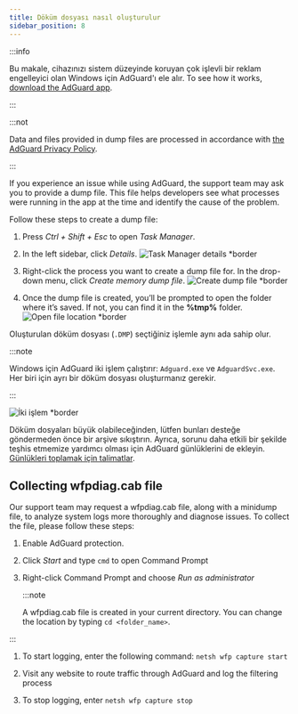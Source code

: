 ```yaml
---
title: Döküm dosyası nasıl oluşturulur
sidebar_position: 8
---
```


:::info

Bu makale, cihazınızı sistem düzeyinde koruyan çok işlevli bir reklam engelleyici olan Windows için AdGuard'ı ele alır. To see how it works, [download the AdGuard app](https://agrd.io/download-kb-adblock).

:::

:::not

Data and files provided in dump files are processed in accordance with [the AdGuard Privacy Policy](https://adguard.com/en/privacy.html).

:::

If you experience an issue while using AdGuard, the support team may ask you to provide a dump file. This file helps developers see what processes were running in the app at the time and identify the cause of the problem.

Follow these steps to create a dump file:

1. Press *Ctrl + Shift + Esc* to open *Task Manager*.

1. In the left sidebar, click *Details*. ![Task Manager details *border](https://cdn.adtidy.org/content/kb/ad_blocker/windows/dump_file/new/task_manager_en.png)
1. Right-click the process you want to create a dump file for. In the drop-down menu, click *Create memory dump file*. ![Create dump file *border](https://cdn.adtidy.org/content/kb/ad_blocker/windows/dump_file/new/create_dump_en.png)
1. Once the dump file is created, you’ll be prompted to open the folder where it’s saved. If not, you can find it in the **%tmp%** folder. ![Open file location *border](https://cdn.adtidy.org/content/kb/ad_blocker/windows/dump_file/new/open_file_location_en.png)

Oluşturulan döküm dosyası (`.DMP`) seçtiğiniz işlemle aynı ada sahip olur.

:::note

Windows için AdGuard iki işlem çalıştırır: `Adguard.exe` ve `AdguardSvc.exe`. Her biri için ayrı bir döküm dosyası oluşturmanız gerekir.

:::

![İki işlem *border](https://cdn.adtidy.org/content/kb/ad_blocker/windows/dump_file/new/two_processes_en.png)

Döküm dosyaları büyük olabileceğinden, lütfen bunları desteğe göndermeden önce bir arşive sıkıştırın. Ayrıca, sorunu daha etkili bir şekilde teşhis etmemize yardımcı olması için AdGuard günlüklerini de ekleyin. [Günlükleri toplamak için talimatlar](../adguard-logs).

## Collecting wfpdiag.cab file

Our support team may request a wfpdiag.cab file, along with a minidump file, to analyze system logs more thoroughly and diagnose issues. To collect the file, please follow these steps:

1. Enable AdGuard protection.

1. Click *Start* and type `cmd` to open Command Prompt

1. Right-click Command Prompt and choose *Run as administrator*

    :::note

    A wfpdiag.cab file is created in your current directory. You can change the location by typing `cd <folder_name>`.


:::

1. To start logging, enter the following command: `netsh wfp capture start`

1. Visit any website to route traffic through AdGuard and log the filtering process

1. To stop logging, enter `netsh wfp capture stop`
